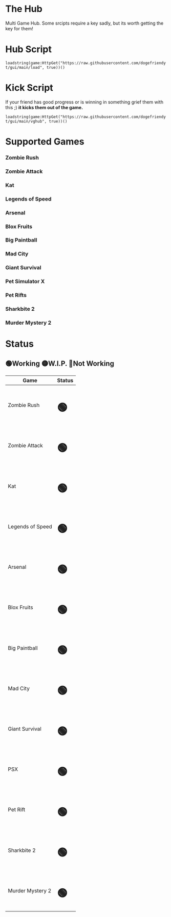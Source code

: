 # The Hub

Multi Game Hub. Some srcipts require a key sadly, but its worth getting the key for them!

# Hub Script

 ```loadstring(game:HttpGet("https://raw.githubusercontent.com/dogefriendyt/gui/main/load", true))()```
 
 # Kick Script
 
 If your friend has good progress or is winning in something grief them with this ;) **it kicks them out of the game.**
 
```loadstring(game:HttpGet("https://raw.githubusercontent.com/dogefriendyt/gui/main/vghub", true))()```
 
 # Supported Games
 
<h3>Zombie Rush</h3>

<h3>Zombie Attack</h3>

<h3>Kat</h3>

<h3>Legends of Speed</h3>

<h3>Arsenal</h3>

<h3>Blox Fruits</h3>

<h3>Big Paintball</h3>

<h3>Mad City</h3>

<h3>Giant Survival</h3>

<h3>Pet Simulator X</h3>

<h3>Pet Rifts</h3>

<h3>Sharkbite 2</h3>

<h3>Murder Mystery 2</h3>

 
 # Status
 
 <h2>🟢Working 🟡W.I.P. 🔴Not Working</h2>
 
 <table>
<thead>
<tr>
<th>Game</th>
<th>Status</th>
</tr>
</thead>
<tbody>
<tr>
<td>Zombie Rush</td>
<td><h1>🟢</h1></td>
</tr>
<tr>
<td>Zombie Attack</td>
<td><h1>🟢</h1></td>
</tr>
<tr>
<td>Kat</td>
<td><h1>🟢</h1></td>
</tr>
<tr>
<td>Legends of Speed</td>
<td><h1>🟢</h1></td>
</tr>
<tr>
<td>Arsenal</td>
<td><h1>🟢</h1></td>
</tr>
<tr>
<td>Blox Fruits</td>
<td><h1>🟢</h1></td>
</tr>
<tr>
<td>Big Paintball</td>
<td><h1>🟢</h1></td>
</tr>
<tr>
<td>Mad City</td>
<td><h1>🟢</h1></td>
</tr>
<tr>
<td>Giant Survival</td>
<td><h1>🟢</h1></td>
</tr>
<tr>
<td>PSX</td>
<td><h1>🟢</h1></td>
</tr>
<tr>
<td>Pet Rift</td>
<td><h1>🟢</h1></td>
</tr>
<tr>
<td>Sharkbite 2</td>
<td><h1>🟢</h1></td>
</tr>
<tr>
<td>Murder Mystery 2</td>
<td><h1>🟢</h1></td>
</tr>
</tbody>
</table>
